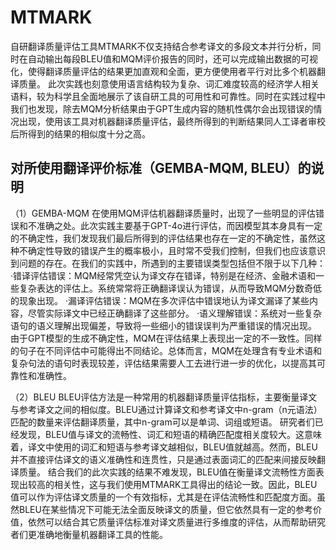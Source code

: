 # MTMARK
自研翻译质量评估工具MTMARK不仅支持结合参考译文的多段文本并行分析，同时在自动输出每段BLEU值和MQM评价报告的同时，还可以完成输出数据的可视化，使得翻译质量评估的结果更加直观和全面，更方便使用者平行对比多个机器翻译质量。
此次实践也刻意使用语言结构较为复杂、词汇难度较高的经济学人相关语料，较为科学且全面地展示了该自研工具的可用性和可靠性。同时在实践过程中我们也发现，除去MQM分析结果由于GPT生成内容的随机性偶尔会出现错误的情况出现，使用该工具对机器翻译质量评估，最终所得到的判断结果同人工译者审校后所得到的结果的相似度十分之高。

## 对所使用翻译评价标准（GEMBA-MQM, BLEU）的说明
（1）GEMBA-MQM
在使用MQM评估机器翻译质量时，出现了一些明显的评估错误和不准确之处。此次实践主要基于GPT-4o进行评估，而因模型其本身具有一定的不确定性，我们发现我们最后所得到的评估结果也存在一定的不确定性，虽然这种不确定性导致的错误产生的概率极小，且时常不受我们控制，但我们也应该意识到问题的存在。在我们的实践中，所遇到的主要错误类型包括但不限于以下几种：
·错译评估错误：MQM经常凭空认为译文存在错译，特别是在经济、金融术语和一些复杂表达的评估上。系统常常将正确翻译误认为错误，从而导致MQM分数奇低的现象出现。
·漏译评估错误：MQM在多次评估中错误地认为译文漏译了某些内容，尽管实际译文中已经正确翻译了这些部分。
·语义理解错误：系统对一些复杂语句的语义理解出现偏差，导致将一些细小的错误误判为严重错误的情况出现。
由于GPT模型的生成不确定性，MQM在评估结果上表现出一定的不一致性。同样的句子在不同评估中可能得出不同结论。总体而言，MQM在处理含有专业术语和复杂句法的语句时表现较差，评估结果需要人工去进行进一步的优化，以提高其可靠性和准确性。

（2）BLEU
BLEU评估方法是一种常用的机器翻译质量评估指标，主要衡量译文与参考译文之间的相似度。BLEU通过计算译文和参考译文中n-gram（n元语法）匹配的数量来评估翻译质量，其中n-gram可以是单词、词组或短语。
研究者们已经发现，BLEU值与译文的流畅性、词汇和短语的精确匹配度相关度较大。这意味着，译文中使用的词汇和短语与参考译文越相似，BLEU值就越高。然而，BLEU并不直接评估译文的语义准确性和连贯性，只是通过表面词汇的匹配来间接反映翻译质量。
结合我们的此次实践的结果不难发现，BLEU值在衡量译文流畅性方面表现出较高的相关性，这与我们使用MTMARK工具得出的结论一致。因此，BLEU值可以作为评估译文质量的一个有效指标，尤其是在评估流畅性和匹配度方面。虽然BLEU在某些情况下可能无法全面反映译文的质量，但它依然具有一定的参考价值，依然可以结合其它质量评估标准对译文质量进行多维度的评估，从而帮助研究者们更准确地衡量机器翻译工具的性能。
